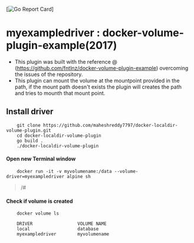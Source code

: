 [![Go Report Card](https://goreportcard.com/badge/github.com/maheshreddy7797/docker-localdir-volume-plugin)]
# myexampledriver : docker-volume-plugin-example(2017)
  - This plugin was built with the reference @ (https://github.com/fntlnz/docker-volume-plugin-example) overcoming the issues       of the repository.
  - This plugin can mount the volume at the mountpoint provided in the path, if the mount path doesn't exists the plugin will       creates the path and tries to mounth that mount point.
## Install driver
  ```
      git clone https://github.com/maheshreddy7797/docker-localdir-volume-plugin.git
      cd docker-localdir-volume-plugin
      go build .
      ./docker-localdir-volume-plugin
  ```
#### Open new Terminal window
  ```Shell
      docker run -it -v myvolumename:/data --volume-driver=myexampledriver alpine sh
  ```
  > /#
  
#### Check if volume is created
     
  ```Shell
      docker volume ls
  ```
``` 
    DRIVER                 VOLUME NAME
    local                  database
    myexampledriver        myvolumename
```
